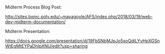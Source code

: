 Midterm Process Blog Post:

http://sites.bxmc.poly.edu/~mayagoyle/AFS/index.php/2018/03/19/web-dev-midterm-documentation/

Midterm Presentation:

https://docs.google.com/presentation/d/19FbSNbMJpJo5xoQdiLYvHpXGSnWtEgMtEYPaDhlpXNU/edit?usp=sharing

